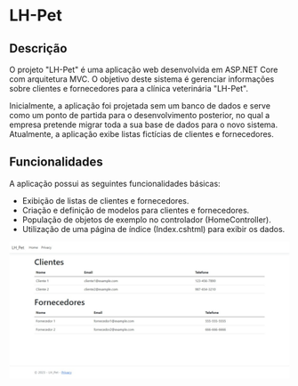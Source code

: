 # LH-Pet

## Descrição
O projeto "LH-Pet" é uma aplicação web desenvolvida em ASP.NET Core com arquitetura MVC. O objetivo deste sistema é gerenciar informações sobre clientes e fornecedores para a clínica veterinária "LH-Pet".

Inicialmente, a aplicação foi projetada sem um banco de dados e serve como um ponto de partida para o desenvolvimento posterior, no qual a empresa pretende migrar toda a sua base de dados para o novo sistema. Atualmente, a aplicação exibe listas fictícias de clientes e fornecedores.

## Funcionalidades
A aplicação possui as seguintes funcionalidades básicas:

- Exibição de listas de clientes e fornecedores.
- Criação e definição de modelos para clientes e fornecedores.
- População de objetos de exemplo no controlador (HomeController).
- Utilização de uma página de índice (Index.cshtml) para exibir os dados.

![Screenshot da Aplicação](localhost.jpeg)


